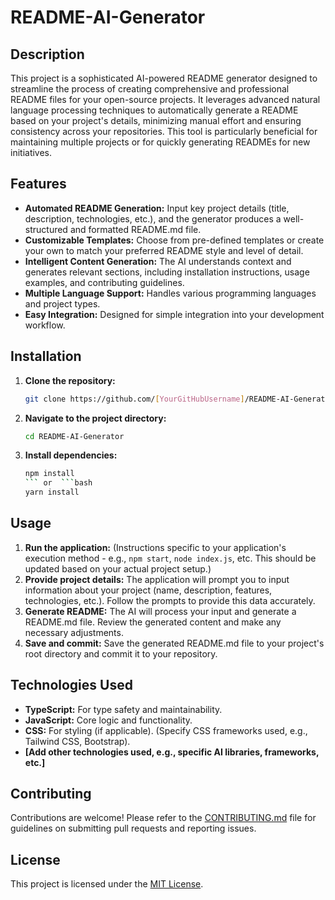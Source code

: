 # README-AI-Generator

## Description

This project is a sophisticated AI-powered README generator designed to streamline the process of creating comprehensive and professional README files for your open-source projects.  It leverages advanced natural language processing techniques to automatically generate a README based on your project's details, minimizing manual effort and ensuring consistency across your repositories.  This tool is particularly beneficial for maintaining multiple projects or for quickly generating READMEs for new initiatives.

## Features

* **Automated README Generation:**  Input key project details (title, description, technologies, etc.), and the generator produces a well-structured and formatted README.md file.
* **Customizable Templates:** Choose from pre-defined templates or create your own to match your preferred README style and level of detail.
* **Intelligent Content Generation:** The AI understands context and generates relevant sections, including installation instructions, usage examples, and contributing guidelines.
* **Multiple Language Support:**  Handles various programming languages and project types.
* **Easy Integration:**  Designed for simple integration into your development workflow.


## Installation

1. **Clone the repository:**
   ```bash
   git clone https://github.com/[YourGitHubUsername]/README-AI-Generator.git
   ```
2. **Navigate to the project directory:**
   ```bash
   cd README-AI-Generator
   ```
3. **Install dependencies:**
   ```bash
   npm install
   ``` or  ```bash
   yarn install
   ```

## Usage

1.  **Run the application:**  (Instructions specific to your application's execution method - e.g., `npm start`, `node index.js`, etc.  This should be updated based on your actual project setup.)
2.  **Provide project details:** The application will prompt you to input information about your project (name, description, features, technologies, etc.).  Follow the prompts to provide this data accurately.
3.  **Generate README:** The AI will process your input and generate a README.md file.  Review the generated content and make any necessary adjustments.
4.  **Save and commit:** Save the generated README.md file to your project's root directory and commit it to your repository.

## Technologies Used

* **TypeScript:** For type safety and maintainability.
* **JavaScript:**  Core logic and functionality.
* **CSS:** For styling (if applicable).  (Specify CSS frameworks used, e.g., Tailwind CSS, Bootstrap).
* **[Add other technologies used, e.g., specific AI libraries, frameworks, etc.]**


## Contributing

Contributions are welcome! Please refer to the [CONTRIBUTING.md](CONTRIBUTING.md) file for guidelines on submitting pull requests and reporting issues.


## License

This project is licensed under the [MIT License](./LICENSE).

